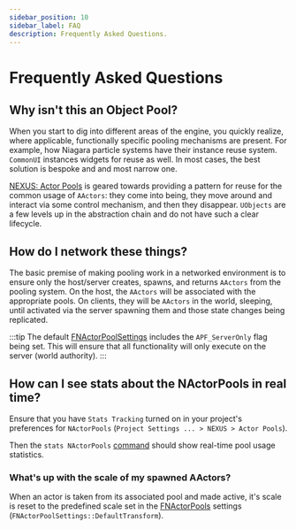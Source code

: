 ```yaml
---
sidebar_position: 10
sidebar_label: FAQ
description: Frequently Asked Questions.
---
```


# Frequently Asked Questions

## Why isn't this an Object Pool?

When you start to dig into different areas of the engine, you quickly realize, where applicable, functionally specific pooling mechanisms are present. For example, how Niagara particle systems have their instance reuse system. `CommonUI` instances widgets for reuse as well. In most cases, the best solution is bespoke and and most narrow one. 

[NEXUS: Actor Pools](/docs/plugins/actor-pools/) is geared towards providing a pattern for reuse for the common usage of `AActors`: they come into being, they move around and interact via some control mechanism, and then they disappear. `UObjects` are a few levels up in the abstraction chain and do not have such a clear lifecycle.

## How do I network these things?

The basic premise of making pooling work in a networked environment is to ensure only the host/server creates, spawns, and returns `AActors` from the pooling system. On the host, the `AActors` will be associated with the appropriate pools. On clients, they will be `AActors` in the world, sleeping, until activated via the server spawning them and those state changes being replicated.

:::tip
The default [FNActorPoolSettings](types/actor-pool-settings.md) includes the `APF_ServerOnly` flag being set. This will ensure that all functionality will only execute on the server (world authority).
:::

## How can I see stats about the NActorPools in real time?

Ensure that you have `Stats Tracking` turned on in your project's preferences for `NActorPools` (`Project Settings ... > NEXUS > Actor Pools`). 

Then the `stats NActorPools` [command](console-commands.md) should show real-time pool usage statistics.

### What's up with the scale of my spawned AActors?

When an actor is taken from its associated pool and made active, it's scale is reset to the predefined scale set in the [FNActorPools](types/actor-pool.md) settings (`FNActorPoolSettings::DefaultTransform`).